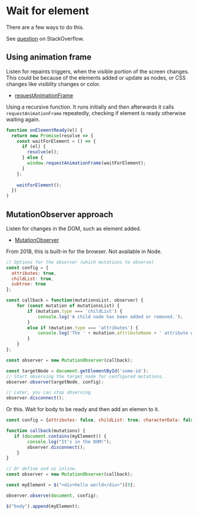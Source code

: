 # Wait for element

There are a few ways to do this.

See [question] on StackOverflow.

[question]: https://stackoverflow.com/questions/15875128/is-there-element-rendered-event


## Using animation frame

Listen for repaints triggers, when the visible portion of the screen changes. This could be because of the elements added or update as nodes, or CSS changes like visiblity changes or color.

- [requestAnimationFrame](https://developer.mozilla.org/en-US/docs/Web/API/window/requestAnimationFrame)

Using a recursive function. It runs initially and then afterwards it calls `requestAnimationFrame` repeatedly, checking if element is ready otherwise waiting again.

```javascript
function onElementReady(el) {
  return new Promise(resolve => {
    const waitForElement = () => {
      if (el) {
        resolve(el);
      } else {
        window.requestAnimationFrame(waitForElement);
      }
    };
    
    waitForElement();
  })
)
```

 
## MutationObserver approach

Listen for changes in the DOM, such as element added.

- [MutationObserver](https://developer.mozilla.org/en-US/docs/Web/API/MutationObserver)

From 2018, this is built-in for the browser. Not available in Node.

```javascript
// Options for the observer (which mutations to observe)
const config = { 
  attributes: true, 
  childList: true, 
  subtree: true
};

const callback = function(mutationsList, observer) {
    for (const mutation of mutationsList) {
        if (mutation.type === 'childList') {
            console.log('A child node has been added or removed.');
        }
        else if (mutation.type === 'attributes') {
            console.log('The ' + mutation.attributeName + ' attribute was modified.');
        }
    }
};

const observer = new MutationObserver(callback);

const targetNode = document.getElementById('some-id');
// Start observing the target node for configured mutations.
observer.observe(targetNode, config);

// Later, you can stop observing
observer.disconnect();
```

Or this. Wait for body to be ready and then add an elemen to it.

```javascript
const config = {attributes: false, childList: true, characterData: false, subtree:true}

function callback(mutations) {
   if (document.contains(myElement)) {
        console.log("It's in the DOM!");
        observer.disconnect();
    }
}

// Or define and us inline.
const observer = new MutationObserver(callback);

const myElement = $("<div>hello world</div>")[0];

observer.observe(document, config);

$("body").append(myElement);
```
